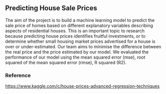 ## Predicting House Sale Prices
The aim of the project is to build a machine learning model to predict the sale price of homes based on different explanatory variables describing aspects of residential houses. This is an important topic to research because predicting house prices identifies fruitful investments, or to determine whether small housing market prices advertised for a house is over or under-estimated. Our team aims to minimise the difference between the real price and the price estimated by our model. We evaluated the performance of our model using the mean squared error (mse), root squared of the mean squared error (rmse), R squared (R2).

### Reference 

https://www.kaggle.com/c/house-prices-advanced-regression-techniques
